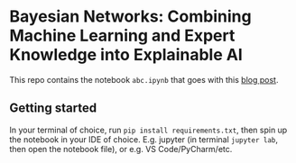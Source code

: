 # Bayesian Networks: Combining Machine Learning and Expert Knowledge into Explainable AI

This repo contains the notebook `abc.ipynb` that goes with this [blog post](https://medium.com/eliiza-ai/).

## Getting started

In your terminal of choice, run `pip install requirements.txt`, then spin up the notebook in your IDE of choice. E.g. jupyter (in terminal `jupyter lab`, then open the notebook file), or e.g. VS Code/PyCharm/etc.